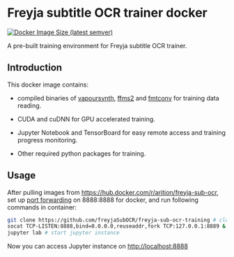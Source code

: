 # Freyja subtitle OCR trainer docker

[![Docker Image Size (latest semver)](https://img.shields.io/docker/image-size/arition/freyja-sub-ocr)](https://hub.docker.com/r/arition/freyja-sub-ocr)

A pre-built training environment for Freyja subtitle OCR trainer.

## Introduction

This docker image contains:

- compiled binaries of [vapoursynth](https://github.com/vapoursynth/vapoursynth), [ffms2](https://github.com/FFMS/ffms2) and [fmtconv](https://github.com/EleonoreMizo/fmtconv) for training data reading.

- CUDA and cuDNN for GPU accelerated training.

- Jupyter Notebook and TensorBoard for easy remote access and training progress monitoring.

- Other required python packages for training.

## Usage

After pulling images from <https://hub.docker.com/r/arition/freyja-sub-ocr>, set up [port forwarding](https://docs.docker.com/config/containers/container-networking/) on 8888:8888 for docker, and run following commands in container:

```bash
git clone https://github.com/freyjaSubOCR/freyja-sub-ocr-training # clone training repo
socat TCP-LISTEN:8888,bind=0.0.0.0,reuseaddr,fork TCP:127.0.0.1:8889 & # forward localhost jupyter instance to all interface
jupyter lab # start jupyter instance
```

Now you can access Jupyter instance on <http://localhost:8888>
